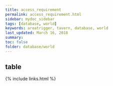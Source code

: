 ```yaml
---
title: access_requirement
permalink: access_requirement.html
sidebar: mydoc_sidebar
tags: [database, world]
keywords: areatrigger, tavern, database, world
last_updated: March 16, 2018
summary:
toc: false
folder: database/world
---
```


## table

{% include links.html %}
